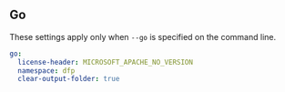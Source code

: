 ## Go

These settings apply only when `--go` is specified on the command line.

```yaml $(go)
go:
  license-header: MICROSOFT_APACHE_NO_VERSION
  namespace: dfp
  clear-output-folder: true
```
